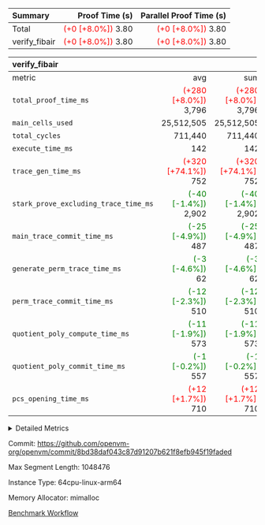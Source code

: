 | Summary | Proof Time (s) | Parallel Proof Time (s) |
|:---|---:|---:|
| Total | <span style='color: red'>(+0 [+8.0%])</span> 3.80 | <span style='color: red'>(+0 [+8.0%])</span> 3.80 |
| verify_fibair | <span style='color: red'>(+0 [+8.0%])</span> 3.80 | <span style='color: red'>(+0 [+8.0%])</span> 3.80 |


| verify_fibair |||||
|:---|---:|---:|---:|---:|
|metric|avg|sum|max|min|
| `total_proof_time_ms ` | <span style='color: red'>(+280 [+8.0%])</span> 3,796 | <span style='color: red'>(+280 [+8.0%])</span> 3,796 | <span style='color: red'>(+280 [+8.0%])</span> 3,796 | <span style='color: red'>(+280 [+8.0%])</span> 3,796 |
| `main_cells_used     ` |  25,512,505 |  25,512,505 |  25,512,505 |  25,512,505 |
| `total_cycles        ` |  711,440 |  711,440 |  711,440 |  711,440 |
| `execute_time_ms     ` |  142 |  142 |  142 |  142 |
| `trace_gen_time_ms   ` | <span style='color: red'>(+320 [+74.1%])</span> 752 | <span style='color: red'>(+320 [+74.1%])</span> 752 | <span style='color: red'>(+320 [+74.1%])</span> 752 | <span style='color: red'>(+320 [+74.1%])</span> 752 |
| `stark_prove_excluding_trace_time_ms` | <span style='color: green'>(-40 [-1.4%])</span> 2,902 | <span style='color: green'>(-40 [-1.4%])</span> 2,902 | <span style='color: green'>(-40 [-1.4%])</span> 2,902 | <span style='color: green'>(-40 [-1.4%])</span> 2,902 |
| `main_trace_commit_time_ms` | <span style='color: green'>(-25 [-4.9%])</span> 487 | <span style='color: green'>(-25 [-4.9%])</span> 487 | <span style='color: green'>(-25 [-4.9%])</span> 487 | <span style='color: green'>(-25 [-4.9%])</span> 487 |
| `generate_perm_trace_time_ms` | <span style='color: green'>(-3 [-4.6%])</span> 62 | <span style='color: green'>(-3 [-4.6%])</span> 62 | <span style='color: green'>(-3 [-4.6%])</span> 62 | <span style='color: green'>(-3 [-4.6%])</span> 62 |
| `perm_trace_commit_time_ms` | <span style='color: green'>(-12 [-2.3%])</span> 510 | <span style='color: green'>(-12 [-2.3%])</span> 510 | <span style='color: green'>(-12 [-2.3%])</span> 510 | <span style='color: green'>(-12 [-2.3%])</span> 510 |
| `quotient_poly_compute_time_ms` | <span style='color: green'>(-11 [-1.9%])</span> 573 | <span style='color: green'>(-11 [-1.9%])</span> 573 | <span style='color: green'>(-11 [-1.9%])</span> 573 | <span style='color: green'>(-11 [-1.9%])</span> 573 |
| `quotient_poly_commit_time_ms` | <span style='color: green'>(-1 [-0.2%])</span> 557 | <span style='color: green'>(-1 [-0.2%])</span> 557 | <span style='color: green'>(-1 [-0.2%])</span> 557 | <span style='color: green'>(-1 [-0.2%])</span> 557 |
| `pcs_opening_time_ms ` | <span style='color: red'>(+12 [+1.7%])</span> 710 | <span style='color: red'>(+12 [+1.7%])</span> 710 | <span style='color: red'>(+12 [+1.7%])</span> 710 | <span style='color: red'>(+12 [+1.7%])</span> 710 |



<details>
<summary>Detailed Metrics</summary>

|  | verify_program_compile_ms | total_cells | stark_prove_excluding_trace_time_ms | quotient_poly_compute_time_ms | quotient_poly_commit_time_ms | perm_trace_commit_time_ms | pcs_opening_time_ms | main_trace_commit_time_ms |
| --- | --- | --- | --- | --- | --- | --- | --- |
|  | 4 | 65,536 | 73 | 3 | 13 | 0 | 39 | 17 | 

| air_name | rows | quotient_deg | main_cols | interactions | constraints | cells |
| --- | --- | --- | --- | --- | --- | --- |
| AccessAdapterAir<2> |  | 4 |  | 5 | 12 |  | 
| AccessAdapterAir<4> |  | 4 |  | 5 | 12 |  | 
| AccessAdapterAir<8> |  | 4 |  | 5 | 12 |  | 
| FibonacciAir | 32,768 | 1 | 2 |  | 5 | 65,536 | 
| FriReducedOpeningAir |  | 4 |  | 35 | 59 |  | 
| NativePoseidon2Air<BabyBearParameters>, 1> |  | 4 |  | 31 | 302 |  | 
| PhantomAir |  | 4 |  | 3 | 4 |  | 
| ProgramAir |  | 1 |  | 1 | 4 |  | 
| VariableRangeCheckerAir |  | 1 |  | 1 | 4 |  | 
| VmAirWrapper<BranchNativeAdapterAir, BranchEqualCoreAir<1> |  | 2 |  | 11 | 23 |  | 
| VmAirWrapper<JalNativeAdapterAir, JalCoreAir> |  | 4 |  | 7 | 6 |  | 
| VmAirWrapper<NativeAdapterAir<2, 0>, PublicValuesCoreAir> |  | 4 |  | 11 | 22 |  | 
| VmAirWrapper<NativeAdapterAir<2, 1>, FieldArithmeticCoreAir> |  | 4 |  | 15 | 23 |  | 
| VmAirWrapper<NativeLoadStoreAdapterAir<1>, NativeLoadStoreCoreAir<1> |  | 4 |  | 15 | 20 |  | 
| VmAirWrapper<NativeLoadStoreAdapterAir<4>, NativeLoadStoreCoreAir<4> |  | 4 |  | 15 | 20 |  | 
| VmAirWrapper<NativeVectorizedAdapterAir<4>, FieldExtensionCoreAir> |  | 4 |  | 15 | 23 |  | 
| VmConnectorAir |  | 4 |  | 3 | 8 |  | 
| VolatileBoundaryAir |  | 4 |  | 4 | 16 |  | 

| group | trace_gen_time_ms | total_proof_time_ms | total_cycles | total_cells | stark_prove_excluding_trace_time_ms | quotient_poly_compute_time_ms | quotient_poly_commit_time_ms | perm_trace_commit_time_ms | pcs_opening_time_ms | main_trace_commit_time_ms | main_cells_used | generate_perm_trace_time_ms | execute_time_ms |
| --- | --- | --- | --- | --- | --- | --- | --- | --- | --- | --- | --- | --- | --- |
| verify_fibair | 752 | 3,796 | 711,440 | 72,898,584 | 2,902 | 573 | 557 | 510 | 710 | 487 | 25,512,505 | 62 | 142 | 

| group | air_name | rows | prep_cols | perm_cols | main_cols | cells |
| --- | --- | --- | --- | --- | --- | --- |
| verify_fibair | AccessAdapterAir<2> | 131,072 |  | 16 | 11 | 3,538,944 | 
| verify_fibair | AccessAdapterAir<4> | 65,536 |  | 16 | 13 | 1,900,544 | 
| verify_fibair | AccessAdapterAir<8> | 32,768 |  | 16 | 17 | 1,081,344 | 
| verify_fibair | FriReducedOpeningAir | 512 |  | 76 | 64 | 71,680 | 
| verify_fibair | NativePoseidon2Air<BabyBearParameters>, 1> | 8,192 |  | 36 | 348 | 3,145,728 | 
| verify_fibair | PhantomAir | 16,384 |  | 8 | 6 | 229,376 | 
| verify_fibair | ProgramAir | 8,192 |  | 8 | 10 | 147,456 | 
| verify_fibair | VariableRangeCheckerAir | 262,144 | 2 | 8 | 1 | 2,359,296 | 
| verify_fibair | VmAirWrapper<BranchNativeAdapterAir, BranchEqualCoreAir<1> | 262,144 |  | 28 | 23 | 13,369,344 | 
| verify_fibair | VmAirWrapper<JalNativeAdapterAir, JalCoreAir> | 32,768 |  | 12 | 10 | 720,896 | 
| verify_fibair | VmAirWrapper<NativeAdapterAir<2, 1>, FieldArithmeticCoreAir> | 524,288 |  | 20 | 30 | 26,214,400 | 
| verify_fibair | VmAirWrapper<NativeLoadStoreAdapterAir<1>, NativeLoadStoreCoreAir<1> | 262,144 |  | 36 | 25 | 15,990,784 | 
| verify_fibair | VmAirWrapper<NativeLoadStoreAdapterAir<4>, NativeLoadStoreCoreAir<4> | 16,384 |  | 36 | 34 | 1,146,880 | 
| verify_fibair | VmAirWrapper<NativeVectorizedAdapterAir<4>, FieldExtensionCoreAir> | 8,192 |  | 20 | 40 | 491,520 | 
| verify_fibair | VmConnectorAir | 2 | 1 | 8 | 4 | 24 | 
| verify_fibair | VolatileBoundaryAir | 131,072 |  | 8 | 11 | 2,490,368 | 

</details>


Commit: https://github.com/openvm-org/openvm/commit/8bd38daf043c87d91207b621f8efb945f19faded

Max Segment Length: 1048476

Instance Type: 64cpu-linux-arm64

Memory Allocator: mimalloc

[Benchmark Workflow](https://github.com/openvm-org/openvm/actions/runs/12819362256)
